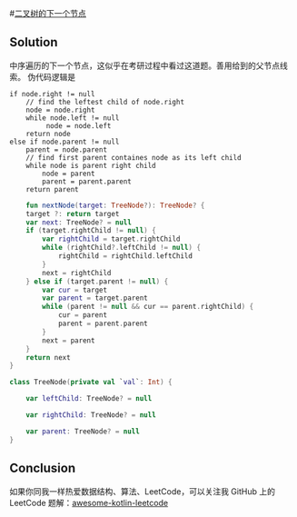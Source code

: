 #[二叉树的下一个节点][title]

## Solution
中序遍历的下一个节点，这似乎在考研过程中看过这道题。善用给到的父节点线索。
伪代码逻辑是
```伪代码
if node.right != null
    // find the leftest child of node.right
    node = node.right
    while node.left != null
         node = node.left
    return node
else if node.parent != null
    parent = node.parent
    // find first parent containes node as its left child
    while node is parent right child
        node = parent
        parent = parent.parent
    return parent

```

```kotlin
    fun nextNode(target: TreeNode?): TreeNode? {
    target ?: return target
    var next: TreeNode? = null
    if (target.rightChild != null) {
        var rightChild = target.rightChild
        while (rightChild?.leftChild != null) {
            rightChild = rightChild.leftChild
        }
        next = rightChild
    } else if (target.parent != null) {
        var cur = target
        var parent = target.parent
        while (parent != null && cur == parent.rightChild) {
            cur = parent
            parent = parent.parent
        }
        next = parent
    }
    return next
}

class TreeNode(private val `val`: Int) {

    var leftChild: TreeNode? = null

    var rightChild: TreeNode? = null

    var parent: TreeNode? = null
}

```

## Conclusion
如果你同我一样热爱数据结构、算法、LeetCode，可以关注我 GitHub 上的 LeetCode 题解：[awesome-kotlin-leetcode][akl]

[title]: https://leetcode-cn.com/problems/gou-jian-cheng-ji-shu-zu-lcof/submissions/
[akl]: https://github.com/NightXlt/awesome-kotlin-leetcode

